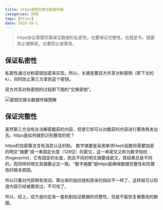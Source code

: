 ```yaml
---
title: https密钥交换与数据传输
categories: 网络
tags: [https]
date: 2020-10-2
---
```


> https协议需要同事保证数据的私密性，也要保证完整性。也就是书，既要防止被解密，也要防止被篡改。

## 保证私密性
私密性通过对称密钥加密来实现。所以，关键是要双方共享对称密钥（即下文的k），同时防止第三方拿到这个密钥。

双方共享对称密钥的过程即下图的“交换密钥”。

![密钥交换与数据传输图解](/images/2019090101.jpg)

## 保证完整性
虽然第三方没有办法解密截获的内容，但是它却可以对截获的内容进行篡改再发出去。https是如何做到识别篡改的呢？

https的加密算法含有消息认证机制。
数字摘要是采用单项Hash函数将需要加密的明文“摘要”成一串固定长度（128位）的密文，这一串密文又称为数字指纹(fingerprint)，它有固定的长度，而且不同的明文摘要成密文，其结果总是不同的，而同样的明文其摘要必定一致。“数字摘要“是https能确保数据完整性和防篡改的根本原因。

所以只要对内容稍有改动，算出来的指纹就和原来的指纹不一样了，这样就可以知道内容已经被篡改过，不可信了。

所以，综上，双方是约定来一套机制验证数据的完整性，但是不能恢复被篡改的数据。